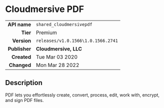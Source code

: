 # Cloudmersive PDF
| | |
|-:|-|
|**API name**|`shared_cloudmersivepdf`|
|**Tier**|Premium|
|**Version**|`releases/v1.0.1566\1.0.1566.2741`|
|**Publisher**|**Cloudmersive, LLC**|
|**Created**|Tue Mar 03 2020|
|**Changed**|Mon Mar 28 2022|

## Description
PDF lets you effortlessly create, convert, process, edit, work with, encrypt, and sign PDF files.
